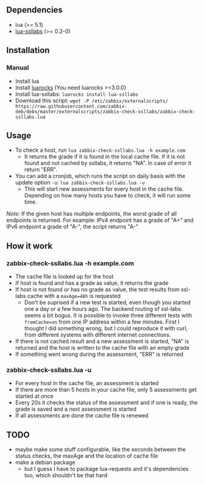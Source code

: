 ## Dependencies

* lua (>= 5.1)
* [lua-ssllabs](https://github.com/imolein/lua-ssllabs) (>= 0.2-0)

## Installation

### Manual

* Install lua
* Install [luarocks](https://github.com/luarocks/luarocks/wiki/Documentation#Quick_start) (You need luarocks >=3.0.0)
* Install lua-ssllabs: `luarocks install lua-ssllabs`
* Download this script: `wget -P /etc/zabbix/externalscripts/ https://raw.githubusercontent.com/zabbix-deb/debs/master/externalscripts/zabbix-check-ssllabs/zabbix-check-ssllabs.lua`

## Usage

* To check a host, run `lua zabbix-check-ssllabs.lua -h example.com`
   * It returns the grade if it is found in the local cache file. If it is not found and not cached by ssllabs, it returns "NA". In case of error it return "ERR".
* You can add a cronjob, which runs the script on daily basis with the update option `-u`: `lua zabbix-check-ssllabs.lua -u`
   * This will start new assessments for every host in the cache file. Depending on how many hosts you have to check, it will run some time.

*Note:* If the given host has multiple endpoints, the worst grade of all endpoints is returned. For example: IPv4 endpoint has a grade of "A+" and IPv6 endpoint a grade of "A-", the script returns "A-"

## How it work

### zabbix-check-ssllabs.lua -h example.com

* The cache file is looked up for the host
* If host is found and has a grade as value, it returns the grade
* If host is not found or has no grade as value, the test results from ssl-labs cache with a `maxAge=48h` is requested
   * Don't be suprised if a new test is started, even though you started one a day or a few hours ago. The backend routing of ssl-labs seems a bit bogus. It is possible to invoke three different tests with `fromCache=on` from one IP address within a few minutes. First I thought I did something wrong, but I could reproduce it with curl, from different systems with different internet connections.
* If there is not cached result and a new assessment is started, "NA" is returned and the host is written to the cache file with an empty grade
* If something went wrong during the assessment, "ERR" is returned

### zabbix-check-ssllabs.lua -u

* For every host in the cache file, an assessment is started
* If there are more than 5 hosts in your cache file, only 5 assessments get started at once
* Every 20s it checks the status of the assessment and if one is ready, the grade is saved and a next assessment is started
* If all assessments are done the cache file is renewed

## TODO

* maybe make some stuff configurable, like the seconds between the status checks, the maxAge and the location of cache file
* make a debian package
   * but I guess I have to package lua-requests and it's dependencies too, which shouldn't be that hard